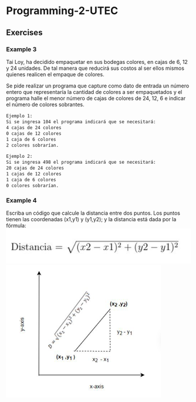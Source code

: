 # Programming-2-UTEC

## Exercises
### Example 3
Tai Loy, ha decidido empaquetar en sus bodegas colores, en cajas  de
6, 12 y 24 unidades. De tal manera que reducirá sus costos al ser ellos
mismos quienes realicen el empaque de colores.

Se pide realizar un programa que capture como dato de entrada un número
entero que representaría la cantidad de colores a ser empaquetados y el
programa halle el menor número de cajas de colores de 24, 12, 6 e indicar
el número de colores sobrantes.

```
Ejemplo 1:
Si se ingresa 104 el programa indicará que se necesitará:
4 cajas de 24 colores
0 cajas de 12 colores
1 caja de 6 colores
2 colores sobrarían.
```
```
Ejemplo 2:
Si se ingresa 498 el programa indicará que se necesitará:
20 cajas de 24 colores
1 cajas de 12 colores
1 caja de 6 colores
0 colores sobrarían.
```

### Example 4
Escriba un código que calcule la distancia entre dos puntos. Los 
puntos tienen las coordenadas (x1,y1) y (y1,y2); y la distancia 
está dada por la fórmula:
![img.png](Assets/img.png)
![img_1.png](Assets/img_1.png)